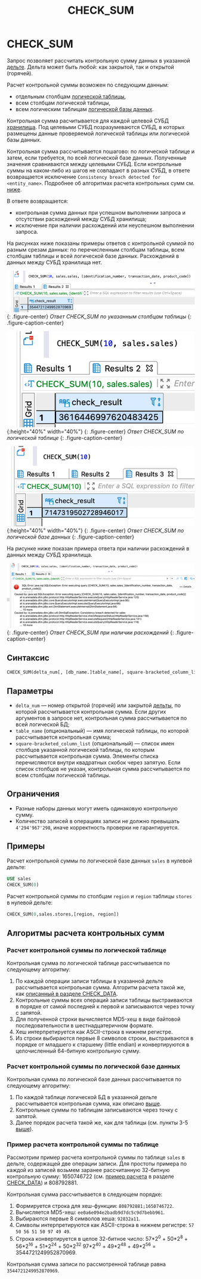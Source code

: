 ﻿---
layout: default
title: CHECK_SUM
nav_order: 5
parent: Запросы SQL+
grand_parent: Справочная информация
has_children: false
has_toc: false
---

# CHECK_SUM

Запрос позволяет рассчитать контрольную сумму данных в указанной [дельте](../../../Обзор_понятий_компонентов_и_связей/Основные_понятия/Дельта/Дельта.md).
Дельта может быть любой: как закрытой, так и открытой (горячей).

Расчет контрольной суммы возможен по следующим данным:
*   отдельным столбцам [логической таблицы](../../../Обзор_понятий_компонентов_и_связей/Основные_понятия/Логическая_таблица/Логическая_таблица.md),
*   всем столбцам логической таблицы,
*   всем логическим таблицам [логической базы данных](../../../Обзор_понятий_компонентов_и_связей/Основные_понятия/Логическая_база_данных/Логическая_база_данных.md).

Контрольная сумма расчитывается для каждой целевой СУБД [хранилища](../../../Обзор_понятий_компонентов_и_связей/Основные_понятия/Хранилище_данных/Хранилище_данных.md). 
Под целевыми СУБД позразумеваются СУБД, в которых размещены данные проверяемой логической таблицы 
или логической базы данных.  

Контрольная сумма рассчитывается пошагово: по логической таблице и затем, если требуется,
по всей логической базе данных. Полученные значения сравниваются между целевыми СУБД. Если 
контрольные суммы на каком-либо из шагов не совпадают в разных СУБД, в ответе возвращается исключение 
`Consistency breach detected for <entity_name>`.
Подробнее об алгоритмах расчета контрольных сумм см. [ниже](#алгоритмы-расчета-контрольных-сумм).

В ответе возвращается:
*   контрольная сумма данных при успешном выполнении запроса и отсутствии расхождений между СУБД хранилища;
*   исключение при наличии расхождений или неуспешном выполнении запроса.

На рисунках ниже показаны примеры ответов с контрольной суммой по разным срезам данных: 
по перечисленным столбцам таблицы, всем столбцам таблицы и всей логической базе данных.
Расхождений в данных между СУБД хранилища нет.

![](check_sum_по_столбцам_таблицы.png)
{: .figure-center}
*Ответ CHECK_SUM по указанным столбцам таблицы*
{: .figure-caption-center}

![](check_sum_по_таблице_целиком.png){:height="40%" width="40%"}
{: .figure-center}
*Ответ CHECK_SUM по логической таблице*
{: .figure-caption-center}

![](check_sum_по_логической_бд.png){:height="40%" width="40%"}
{: .figure-center}
*Ответ CHECK_SUM по логической базе данных*
{: .figure-caption-center}

На рисунке ниже показан примера ответа при наличии расхождений в данных между СУБД хранилища.

![](check_sum_с_расхождениями.png)
{: .figure-center}
*Ответ CHECK_SUM при наличии расхождений*
{: .figure-caption-center}

## Синтаксис

```sql
CHECK_SUM(delta_num[, [db_name.]table_name[, square-bracketed_column_list]])
```

## Параметры

*   `delta_num` — номер открытой (горячей) или закрытой [дельты](../../../Обзор_понятий_компонентов_и_связей/Основные_понятия/Дельта/Дельта.md), 
    по которой рассчитывается контрольная сумма. Если других аргументов в запросе нет, контрольная сумма 
    рассчитывается по всей логической БД;
*   `table_name` (опциональный) — имя логической таблицы, по которой рассчитывается 
    контрольная сумма;
*   `square-bracketed_column_list` (опциональный) — список имен столбцов указанной логической таблицы, 
    по которым рассчитывается контрольная сумма. Элементы списка перечисляются внутри квадратных 
    скобок через запятую. Если список столбцов не указан, контрольная сумма рассчитывается по всем столбцам 
    логической таблицы.
    
## Ограничения

*   Разные наборы данных могут иметь одинаковую контрольную сумму.
*   Количество записей в операциях записи не должно превышать `4'294'967'298`, иначе  корректность проверки 
    не гарантируется.

## Примеры

Расчет контрольной суммы по логической базе данных `sales` в нулевой дельте:
```sql
USE sales
CHECK_SUM(0)
```

Расчет контрольной суммы по столбцам `region` и `region` таблицы `stores` в нулевой дельте:
```sql
CHECK_SUM(0,sales.stores,[region, region])
```

## Алгоритмы расчета контрольных сумм

### Расчет контрольной суммы по логической таблице

Контрольная сумма по логической таблице рассчитывается по следующему алгоритму:
1. По каждой операции записи таблицы в указанной дельте рассчитывается контрольная сумма. 
Алгоритм расчета такой же, как [описанный в разделе CHECK_DATA](../CHECK_DATA/CHECK_DATA.md#sect_sys_cn_checksum).
2. Контрольные суммы всех операций записи таблицы выстраиваются в порядке от самой последней к первой и 
   записываются через точку с запятой.
3. Для полученной строки вычисляется MD5-хеш в виде байтовой последовательности в шестнадцатеричном формате.
4. Хеш интерпретируется как ASCII-строка в нижнем регистре.
5. Из строки выбираются первые 8 символов строки, выстраиваются в порядке от младшего к старшему (little endian) 
и конвертируются в целочисленный 64-битную контрольную сумму.

### Расчет контрольной суммы по логической базе данных

Контрольная сумма по логической базе данных рассчитывается по следующему алгоритму:
1. По каждой таблице логической БД в указанной дельте рассчитывается контрольная сумма, 
   как описано [выше](#расчет-контрольной-суммы-по-логической-таблице).
2. Контрольные суммы по таблицам записываются через точку с запятой. 
3. Далее порядок расчета такой же, как для таблицы (см. пункты 3-5 [выше](#расчет-контрольной-суммы-по-логической-таблице)).

### Пример расчета контрольной суммы по таблице

Рассмотрим пример расчета контрольной суммы по таблице `sales` в дельте, содержащей две 
операции записи. Для простоты примера по каждой из записей возьмем заранее рассчитанную 32-битную контрольную 
сумму: 1650746722 (см. [пример расчета](../CHECK_DATA/CHECK_DATA.md#sect_check_data_example) 
в разделе [CHECK_DATA](../CHECK_DATA/CHECK_DATA.md)) и 808792881.

Контрольная сумма рассчитывается в следующем порядке:
1. Формируется строка для хеш-функции: `808792881;1650746722`.
2. Вычисляется MD5-хеш: `ee0a6e094e2badb9d7dc5c9d7bebb961`.
3. Выбираются первые 8 символов хеша: `92832a11`.
4. Символы интерпретируются как ASCII-строка в нижнем регистре: `57 50 56 51 50 97 49 49`.
5. Строка конвертируется в целое 32-битное число: 
   57\*2<sup>0</sup> + 50\*2<sup>8</sup> + 56\*2<sup>16</sup> + 51\*2<sup>24</sup> + 50\*2<sup>32</sup>
   97\*2<sup>40</sup> + 49\*2<sup>48</sup> + 49\*2<sup>56</sup> = 3544721249952870969.

Контрольная сумма записи по рассмотренной таблице равна `3544721249952870969`.